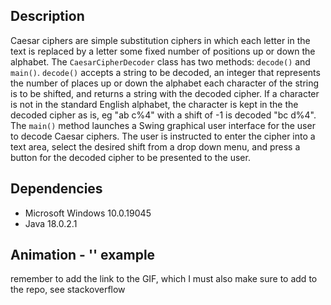 ## Description 
Caesar ciphers are simple substitution ciphers in which each letter in the text is replaced by a letter some fixed number of positions up or down the alphabet. The `CaesarCipherDecoder` class has two methods: `decode()` and `main()`. `decode()` accepts a string to be decoded, an integer that represents the number of places up or down the alphabet each character of the string is to be shifted, and returns a string with the decoded cipher. If a character is not in the standard English alphabet, the character is kept in the the decoded cipher as is, eg "ab c%4" with a shift of -1 is decoded "bc d%4". The `main()` method launches a Swing graphical user interface for the user to decode Caesar ciphers. The user is instructed to enter the cipher into a text area, select the desired shift from a drop down menu, and press a button for the decoded cipher to be presented to the user. 


## Dependencies
* Microsoft Windows 10.0.19045
* Java 18.0.2.1


## Animation - '' example
remember to add the link to the GIF, which I must also make sure to add to the repo, see stackoverflow 
